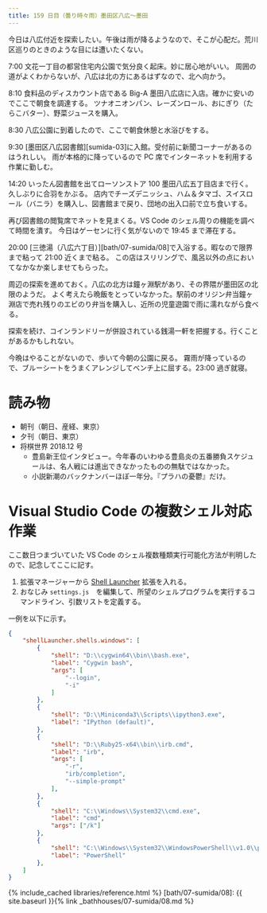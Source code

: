 ```yaml
---
title: 159 日目（曇り時々雨）墨田区八広～墨田
---
```


今日は八広付近を探索したい。午後は雨が降るようなので、そこが心配だ。荒川区巡りのときのような目には遭いたくない。

7:00 文花一丁目の都営住宅内公園で気分良く起床。妙に居心地がいい。
周囲の道がよくわからないが、八広は北の方にあるはずなので、北へ向かう。

8:10 食料品のディスカウント店である Big-A 墨田八広店に入店。確かに安いのでここで朝食を調達する。
ツナオニオンパン、レーズンロール、おにぎり（たらこバター）、野菜ジュースを購入。

8:30 八広公園に到着したので、ここで朝食休憩と水浴びをする。

9:30 [墨田区八広図書館][sumida-03]に入館。受付前に新聞コーナーがあるのはうれしい。
雨が本格的に降っているので PC 席でインターネットを利用する作業に勤しむ。

14:20 いったん図書館を出てローソンストア 100 墨田八広五丁目店まで行く。久しぶりに合羽をかぶる。
店内でチーズデニッシュ、ハム＆タマゴ、スイスロール（バニラ）を購入し、図書館まで戻り、団地の出入口前で立ち食いする。

再び図書館の閲覧席でネットを見まくる。VS Code のシェル周りの機能を調べて時間を潰す。
今日はゲーセンに行く気がないので 19:45 まで滞在する。

20:00 [三徳湯（八広六丁目）][bath/07-sumida/08]で入浴する。暇なので限界まで粘って 21:00 近くまで粘る。
この店はスリリングで、風呂以外の点においてなかなか楽しませてもらった。

周辺の探索を進めておく。八広の北方は鐘ヶ淵駅があり、その界隈が墨田区の北限のようだ。
よく考えたら晩飯をとっていなかった。駅前のオリジン弁当鐘ヶ淵店で売れ残りのエビのり弁当を購入し、近所の児童遊園で雨に濡れながら食べる。

探索を続け、コインランドリーが併設されている銭湯一軒を把握する。行くことがあるかもしれない。

今晩はやることがないので、歩いて今朝の公園に戻る。
霧雨が降っているので、ブルーシートをうまくアレンジしてベンチ上に屈する。23:00 過ぎ就寝。

# 読み物

* 朝刊（朝日、産経、東京）
* 夕刊（朝日、東京）
* 将棋世界 2018.12 号
  * 豊島新王位インタビュー。今年春のいわゆる豊島炎の五番勝負スケジュールは、名人戦には進出できなかったものの無駄ではなかった。
  * 小説新潮のバックナンバーほぼ一年分。『プラハの憂鬱』だけ。

# Visual Studio Code の複数シェル対応作業

ここ数日つまづいていた VS Code のシェル複数種類実行可能化方法が判明したので、記念してここに記す。

1. 拡張マネージャーから [Shell Launcher](https://github.com/Tyriar/vscode-shell-launcher) 拡張を入れる。
2. おなじみ `settings.js`　を編集して、所望のシェルプログラムを実行するコマンドライン、引数リストを定義する。

一例を以下に示す。

```json
{
    "shellLauncher.shells.windows": [
        {
            "shell": "D:\\cygwin64\\bin\\bash.exe",
            "label": "Cygwin bash",
            "args": [
                "--login",
                "-i"
            ]
        },
        {
            "shell": "D:\\Miniconda3\\Scripts\\ipython3.exe",
            "label": "IPython (default)",
        },
        {
            "shell": "D:\\Ruby25-x64\\bin\\irb.cmd",
            "label": "irb",
            "args": [
                "-r",
                "irb/completion",
                "--simple-prompt"
            ],
        },
        {
            "shell": "C:\\Windows\\System32\\cmd.exe",
            "label": "cmd",
            "args": ["/k"]
        },
        {
            "shell": "C:\\Windows\\System32\\WindowsPowerShell\\v1.0\\powershell.exe",
            "label": "PowerShell"
        },
    ]
}
```

{% include_cached libraries/reference.html %}
[bath/07-sumida/08]: {{ site.baseurl }}{% link _bathhouses/07-sumida/08.md %}
